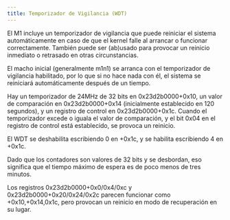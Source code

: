 ```yaml
---
title: Temporizador de Vigilancia (WDT)
---
```


El M1 incluye un temporizador de vigilancia que puede reiniciar el sistema automáticamente en caso de que el kernel falle al arrancar o funcionar correctamente. También puede ser (ab)usado para provocar un reinicio inmediato o retrasado en otras circunstancias.

El macho inicial (generalmente m1n1) se arranca con el temporizador de vigilancia habilitado, por lo que si no hace nada con él, el sistema se reiniciará automáticamente después de un tiempo.

Hay un temporizador de 24MHz de 32 bits en 0x23d2b0000+0x10, un valor de comparación en 0x23d2b0000+0x14 (inicialmente establecido en 120 segundos), y un registro de control en 0x23d2b0000+0x1c. Cuando el temporizador excede o iguala el valor de comparación, y el bit 0x04 en el registro de control está establecido, se provoca un reinicio.

El WDT se deshabilita escribiendo 0 en +0x1c, y se habilita escribiendo 4 en +0x1c.

Dado que los contadores son valores de 32 bits y se desbordan, eso significa que el tiempo máximo de espera es de poco menos de tres minutos.

Los registros 0x23d2b0000+0x0/0x4/0xc y 0x23d2b0000+0x20/0x24/0x2c parecen funcionar como +0x10,+0x14,0x1c, pero provocan un reinicio en modo de recuperación en su lugar. 